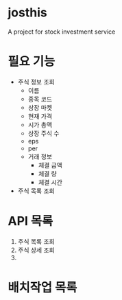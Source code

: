 # josthis
A project for stock investment service

# 필요 기능
- 주식 정보 조회
  - 이름
  - 종목 코드
  - 상장 마켓
  - 현재 가격
  - 시가 총액
  - 상장 주식 수
  - eps
  - per
  - 거래 정보
    - 체결 금액
    - 체결 량
    - 체결 시간
- 주식 목록 조회

# API 목록
1. 주식 목록 조회
2. 주식 상세 조회
3. 

# 배치작업 목록